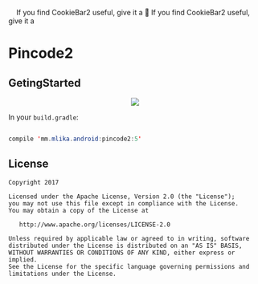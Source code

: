 
&nbsp;&nbsp;&nbsp; If you find CookieBar2 useful, give it a 🌟 
If you find CookieBar2 useful, give it a 
# Pincode2

## GetingStarted

<center><img src="https://media.giphy.com/media/xT0xenUf82l9V0q68E/giphy.gif"></center>

In your `build.gradle`:

```java

compile 'mm.mlika.android:pincode2:5'

```
## License

    Copyright 2017

    Licensed under the Apache License, Version 2.0 (the "License");
    you may not use this file except in compliance with the License.
    You may obtain a copy of the License at

       http://www.apache.org/licenses/LICENSE-2.0

    Unless required by applicable law or agreed to in writing, software
    distributed under the License is distributed on an "AS IS" BASIS,
    WITHOUT WARRANTIES OR CONDITIONS OF ANY KIND, either express or implied.
    See the License for the specific language governing permissions and
    limitations under the License.
